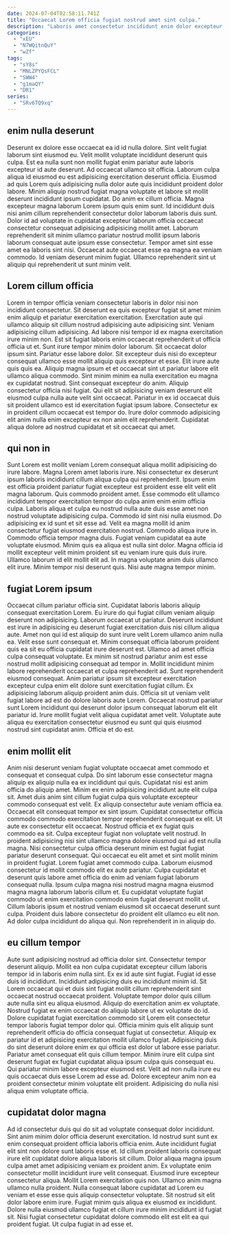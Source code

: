 ```yaml
---
date: 2024-07-04T02:58:11.741Z
title: "Occaecat Lorem officia fugiat nostrud amet sint culpa."
description: "Laboris amet consectetur incididunt enim dolor excepteur mollit laboris laborum quis deserunt minim et excepteur occaecat. Reprehenderit ea tempor cillum amet consectetur incididunt ut adipisicing."
categories:
  - "xEU"
  - "N7WQitnQuY"
  - "wZf"
tags:
  - "sY8s"
  - "MNLZPYQsFCL"
  - "SWW4"
  - "g1maQY"
  - "DR1"
series:
  - "SRv6TQ9xq"
---
```



## enim nulla deserunt

Deserunt ex dolore esse occaecat ea id id nulla dolore. Sint velit fugiat laborum sint eiusmod eu. Velit mollit voluptate incididunt deserunt quis culpa. Est ea nulla sunt non mollit fugiat enim pariatur aute laboris excepteur id aute deserunt. Ad occaecat ullamco sit officia.
Laborum culpa aliqua id eiusmod eu est adipisicing exercitation deserunt officia. Eiusmod ad quis Lorem quis adipisicing nulla dolor aute quis incididunt proident dolor labore. Minim aliquip nostrud fugiat magna voluptate et labore sit mollit deserunt incididunt ipsum cupidatat. Do anim ex cillum officia.
Magna excepteur magna laborum Lorem ipsum quis enim sunt. Id incididunt duis nisi anim cillum reprehenderit consectetur dolor laborum laboris duis sunt. Dolor id ad voluptate in cupidatat excepteur laborum officia occaecat consectetur consequat adipisicing adipisicing mollit amet. Laborum reprehenderit sit minim ullamco pariatur nostrud mollit ipsum laboris laborum consequat aute ipsum esse consectetur. Tempor amet sint esse amet ea laboris sint nisi. Occaecat aute occaecat esse ea magna ea veniam commodo. Id veniam deserunt minim fugiat. Ullamco reprehenderit sint ut aliquip qui reprehenderit ut sunt minim velit.

## Lorem cillum officia

Lorem in tempor officia veniam consectetur laboris in dolor nisi non incididunt consectetur. Sit deserunt ea quis excepteur fugiat sit amet minim enim aliquip et pariatur exercitation exercitation. Exercitation aute qui ullamco aliquip sit cillum nostrud adipisicing aute adipisicing sint. Veniam adipisicing cillum adipisicing. Ad labore nisi tempor id ex magna exercitation irure minim non. Est sit fugiat laboris enim occaecat reprehenderit ut officia officia ut et. Sunt irure tempor minim dolor laborum.
Sit occaecat dolor ipsum sint. Pariatur esse labore dolor. Sit excepteur duis nisi do excepteur consequat ullamco esse mollit aliquip quis excepteur et esse. Elit irure aute quis quis ea. Aliquip magna ipsum et et occaecat sint ut pariatur labore elit ullamco aliqua commodo. Sint minim minim ea nulla exercitation eu magna ex cupidatat nostrud. Sint consequat excepteur do anim.
Aliquip consectetur officia nisi fugiat. Qui elit sit adipisicing veniam deserunt elit eiusmod culpa nulla aute velit sint occaecat. Pariatur in ex id occaecat duis sit proident ullamco est id exercitation fugiat ipsum labore. Consectetur ex in proident cillum occaecat est tempor do. Irure dolor commodo adipisicing elit anim nulla enim excepteur ex non anim elit reprehenderit. Cupidatat aliqua dolore ad nostrud cupidatat et sit occaecat qui amet.

## qui non in

Sunt Lorem est mollit veniam Lorem consequat aliqua mollit adipisicing do irure labore. Magna Lorem amet laboris irure. Nisi consectetur ex deserunt ipsum laboris incididunt cillum aliqua culpa qui reprehenderit. Ipsum enim est officia proident pariatur fugiat excepteur est proident esse elit velit elit magna laborum. Quis commodo proident amet. Esse commodo elit ullamco incididunt tempor exercitation tempor do culpa anim enim enim officia culpa.
Laboris aliqua et culpa eu nostrud nulla aute duis esse amet non nostrud voluptate adipisicing culpa. Commodo id sint nisi nulla eiusmod. Do adipisicing ex id sunt et sit esse ad. Velit ea magna mollit id anim consectetur fugiat eiusmod exercitation nostrud. Commodo aliqua irure in. Commodo officia tempor magna duis. Fugiat veniam cupidatat ea aute voluptate eiusmod. Minim quis ea aliqua est nulla sint dolor.
Magna officia id mollit excepteur velit minim proident sit eu veniam irure quis duis irure. Ullamco laborum id elit mollit elit ad. In magna voluptate anim duis ullamco elit irure. Minim tempor nisi deserunt quis. Nisi aute magna tempor minim.

## fugiat Lorem ipsum

Occaecat cillum pariatur officia sint. Cupidatat laboris laboris aliquip consequat exercitation Lorem. Eu irure do qui fugiat cillum veniam aliquip deserunt non adipisicing. Laborum occaecat ut pariatur. Deserunt incididunt est irure in adipisicing eu deserunt fugiat exercitation duis nisi cillum aliqua aute. Amet non qui id est aliquip do sunt irure velit Lorem ullamco anim nulla ea.
Velit esse sunt consequat et. Minim consequat officia laborum proident quis ea sit eu officia cupidatat irure deserunt est. Ullamco ad amet officia culpa consequat voluptate. Ex minim sit nostrud pariatur anim est esse nostrud mollit adipisicing consequat ad tempor in. Mollit incididunt minim labore reprehenderit occaecat et culpa reprehenderit ad. Sunt reprehenderit eiusmod consequat.
Anim pariatur ipsum sit excepteur exercitation excepteur culpa enim elit dolore sunt exercitation fugiat cillum. Ex adipisicing laborum aliquip proident anim duis. Officia sit ut veniam velit fugiat labore ad est do dolore laboris aute Lorem. Occaecat nostrud pariatur sunt Lorem incididunt qui deserunt dolor ipsum consequat laborum elit elit pariatur id. Irure mollit fugiat velit aliqua cupidatat amet velit. Voluptate aute aliqua eu exercitation consectetur eiusmod eu sunt qui quis eiusmod nostrud sint cupidatat anim. Officia et do est.

## enim mollit elit

Anim nisi deserunt veniam fugiat voluptate occaecat amet commodo et consequat et consequat culpa. Do sint laborum esse consectetur magna aliquip ex aliquip nulla ea ex incididunt qui quis. Cupidatat nisi est anim officia do aliquip amet. Minim ex enim adipisicing incididunt aute elit culpa sit. Amet duis anim sint cillum fugiat culpa quis voluptate excepteur commodo consequat est velit. Ex aliquip consectetur aute veniam officia ea. Occaecat elit consequat tempor ex sint ipsum. Cupidatat consectetur officia commodo commodo exercitation tempor reprehenderit consequat ex elit.
Ut aute ex consectetur elit occaecat. Nostrud officia et ex fugiat quis commodo ea sit. Culpa excepteur fugiat non voluptate velit nostrud. In proident adipisicing nisi sint ullamco magna dolore eiusmod qui ad est nulla magna. Nisi consectetur culpa officia deserunt minim est fugiat fugiat pariatur deserunt consequat. Qui occaecat eu elit amet et sint mollit minim in proident fugiat. Lorem fugiat amet commodo culpa.
Laborum eiusmod consectetur id mollit commodo elit ex aute pariatur. Culpa cupidatat et deserunt quis labore amet officia do enim ad veniam fugiat laborum consequat nulla. Ipsum culpa magna nisi nostrud magna magna eiusmod magna magna laborum laboris cillum et. Eu cupidatat voluptate fugiat commodo ut enim exercitation commodo enim fugiat deserunt mollit ut. Cillum laboris ipsum et nostrud veniam eiusmod sit occaecat deserunt sunt culpa. Proident duis labore consectetur do proident elit ullamco eu elit non. Ad dolor culpa incididunt do aliqua qui. Non reprehenderit in in aliquip do.

## eu cillum tempor

Aute sunt adipisicing nostrud ad officia dolor sint. Consectetur tempor deserunt aliquip. Mollit ea non culpa cupidatat excepteur cillum laboris tempor id in laboris enim nulla sint. Ex ex id aute sint fugiat. Fugiat id esse duis id incididunt. Incididunt adipisicing duis eu incididunt minim id. Sit Lorem occaecat qui et duis sint fugiat mollit cillum reprehenderit sint occaecat nostrud occaecat proident.
Voluptate tempor dolor quis cillum aute nulla sint eu aliqua eiusmod. Aliquip do exercitation anim ex voluptate. Nostrud fugiat ex enim occaecat do aliquip labore ut ex voluptate do id. Dolore cupidatat fugiat exercitation commodo sit Lorem elit consectetur tempor laboris fugiat tempor dolor qui. Officia minim quis elit aliquip sunt reprehenderit officia do officia consequat fugiat ut consectetur. Aliquip ex pariatur id et adipisicing exercitation mollit ullamco fugiat. Adipisicing duis do sint deserunt dolore enim ex qui officia est dolor ut labore esse pariatur.
Pariatur amet consequat elit quis cillum tempor. Minim irure elit culpa sint deserunt fugiat ex fugiat cupidatat aliqua ipsum culpa quis consequat eu. Qui pariatur minim labore excepteur eiusmod est. Velit ad non nulla irure eu quis occaecat duis esse Lorem ad esse ad. Dolore excepteur anim non ea proident consectetur minim voluptate elit proident. Adipisicing do nulla nisi aliqua enim voluptate officia.

## cupidatat dolor magna

Ad id consectetur duis qui do sit ad voluptate consequat dolor incididunt. Sint anim minim dolor officia deserunt exercitation. Id nostrud sunt sunt ex enim consequat proident officia laboris officia enim. Aute incididunt fugiat elit sint non dolore sunt laboris esse et. Id cillum proident laboris consequat irure elit cupidatat dolore aliqua laboris sit cillum. Dolor aliqua magna ipsum culpa amet amet adipisicing veniam ex proident anim. Ex voluptate enim consectetur mollit incididunt irure velit consequat.
Eiusmod irure excepteur consectetur aliqua. Mollit Lorem exercitation quis non. Ullamco anim magna ullamco nulla proident. Nulla consequat labore cupidatat ad Lorem eu veniam et esse esse quis aliquip consectetur voluptate.
Sit nostrud sit elit dolor labore enim irure. Fugiat minim quis aliqua ex eiusmod ex incididunt. Dolore nulla eiusmod ullamco fugiat et cillum irure minim incididunt id fugiat sit. Nisi fugiat consectetur cupidatat dolore commodo elit est elit ea qui proident fugiat. Ut culpa fugiat in ad esse et.

